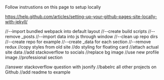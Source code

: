 Follow instrustions on this page to setup locally

https://help.github.com/articles/setting-up-your-github-pages-site-locally-with-jekyll/


//--import bundled webpack into default layout
//--create build scripts
//--remove _posts
//--import data into js through window
//--clean up repo dirs
//--create repo for example
//--create _data for each section
//--remove redux
//copy styles from old site
//do styling for floating card
//attach actual site data
//add stackoverflow to socials
//replace bg image
//use new profile image
//professional section


//answer stackoverflow question with jsonify
//babelrc all other projects on Github
//add readme to example

